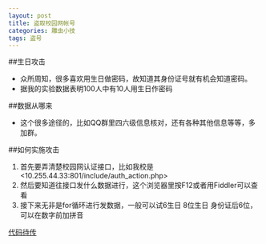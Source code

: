 ```yaml
---
layout: post
title: 盗取校园网帐号
categories: 雕虫小技
tags: 盗号
---
```


##生日攻击
- 众所周知，很多喜欢用生日做密码，故知道其身份证号就有机会知道密码。
- 据我的实验数据表明100人中有10人用生日作密码

##数据从哪来
- 这个很多途径的，比如QQ群里四六级信息核对，还有各种其他信息等等，多加群。

##如何实施攻击
1. 首先要弄清楚校园网认证接口，比如我校是<10.255.44.33:801/include/auth_action.php>
2. 然后要知道往接口发什么数据进行，这个浏览器里按F12或者用Fiddler可以查看
3. 接下来无非是for循环进行发数据，一般可以试6生日 8位生日 身份证后6位，可以在数字前加拼音

[代码待传](#)
